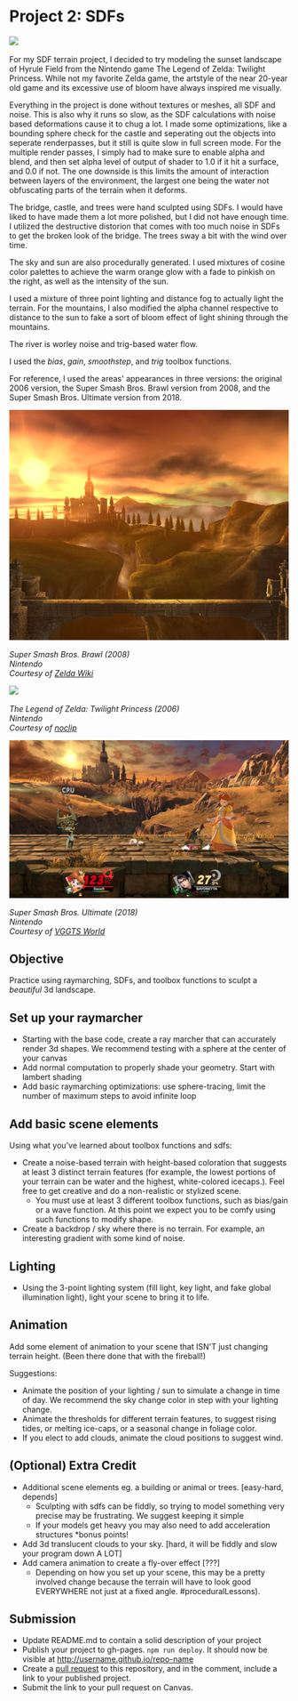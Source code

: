 # Project 2: SDFs

![](img/mybridge4.PNG)

For my SDF terrain project, I decided to try modeling the sunset landscape of Hyrule Field
from the Nintendo game The Legend of Zelda: Twilight Princess. While not my favorite
Zelda game, the artstyle of the near 20-year old game and its excessive use of bloom
have always inspired me visually.

Everything in the project is done without textures or meshes, all SDF and noise. This is
also why it runs so slow, as the SDF calculations with noise based deformations cause it to
chug a lot. I made some optimizations, like a bounding sphere check for the castle and
seperating out the objects into seperate renderpasses, but it still is quite slow in
full screen mode. For the multiple render passes, I simply had to make sure to enable alpha
and blend, and then set alpha level of output of shader to 1.0 if it hit a surface, and 0.0
if not. The one downside is this limits the amount of interaction between layers of the
environment, the largest one being the water not obfuscating parts of the terrain when it deforms.

The bridge, castle, and trees were hand sculpted using SDFs. I would have liked to have made them
a lot more polished, but I did not have enough time. I utilized the destructive distorion
that comes with too much noise in SDFs to get the broken look of the bridge.
The trees sway a bit with the wind over time. 

The sky and sun are also procedurally generated. I used mixtures of cosine color palettes 
to achieve the warm orange glow with a fade to pinkish on the right, as well as the intensity
of the sun.

I used a mixture of three point lighting and distance fog to actually light the terrain.
For the mountains, I also modified the alpha channel respective to distance to the sun to fake
a sort of bloom effect of light shining through the mountains.

The river is worley noise and trig-based water flow.

I used the *bias*, *gain*, *smoothstep*, and *trig* toolbox functions.

For reference, I used the areas' appearances in three
versions: the original 2006 version, the Super Smash Bros. Brawl version from 2008, and the
Super Smash Bros. Ultimate version from 2018.

![](img/SSBB_Bridge_of_Eldin.PNG)

*Super Smash Bros. Brawl (2008)* \
*Nintendo*\
*Courtesy of [Zelda Wiki](https://zelda.fandom.com/wiki/Bridge_of_Eldin)*

![](img/tp_noclip.PNG)

*The Legend of Zelda: Twilight Princess (2006)*\
*Nintendo*\
*Courtesy of [noclip](https://noclip.website/)*

![](img/ssbu.jpg)

*Super Smash Bros. Ultimate (2018)*\
*Nintendo*\
*Courtesy of [VGGTS World](https://www.vggts.gdn/where/ssbu/spiritsnaps/Spirit%20info%20-%20Midna2.jpg)*


## Objective

Practice using raymarching, SDFs, and toolbox functions to sculpt a *beautiful* 3d landscape. 

## Set up your raymarcher

* Starting with the base code, create a ray marcher that can accurately render 3d shapes. We recommend testing with a sphere at the center of your canvas
* Add normal computation to properly shade your geometry. Start with lambert shading
* Add basic raymarching optimizations: use sphere-tracing, limit the number of maximum steps to avoid infinite loop

## Add basic scene elements

Using what you've learned about toolbox functions and sdfs:
* Create a noise-based terrain with height-based coloration that suggests at least 3 distinct terrain features (for example, the lowest portions of your terrain can be water and the highest, white-colored icecaps.). Feel free to get creative and do a non-realistic or stylized scene.
    * You must use at least 3 different toolbox functions, such as bias/gain or a wave function. At this point we expect you to be comfy using such functions to modify shape.
* Create a backdrop / sky where there is no terrain. For example, an interesting gradient with some kind of noise.

## Lighting

* Using the 3-point lighting system (fill light, key light, and fake global illumination light), light your scene to bring it to life.

## Animation
Add some element of animation to your scene that ISN'T just changing terrain height. (Been there done that with the fireball!)

Suggestions:
* Animate the position of your lighting / sun to simulate a change in time of day. We recommend the sky change color in step with your lighting change.
* Animate the thresholds for different terrain features, to suggest rising tides, or melting ice-caps, or a seasonal change in foliage color. 
* If you elect to add clouds, animate the cloud positions to suggest wind.

## (Optional) Extra Credit

* Additional scene elements eg. a building or animal or trees. [easy-hard, depends]
   * Sculpting with sdfs can be fiddly, so trying to model something very precise may be frustrating. We suggest keeping it simple
   * If your models get heavy you may also need to add acceleration structures *bonus points!
* Add 3d translucent clouds to your sky. [hard, it will be fiddly and slow your program down A LOT]
* Add camera animation to create a fly-over effect [???]
   * Depending on how you set up your scene, this may be a pretty involved change because the terrain will have to look good EVERYWHERE not just at a fixed angle. #proceduralLessons).

## Submission

- Update README.md to contain a solid description of your project
- Publish your project to gh-pages. `npm run deploy`. It should now be visible at http://username.github.io/repo-name
- Create a [pull request](https://help.github.com/articles/creating-a-pull-request/) to this repository, and in the comment, include a link to your published project.
- Submit the link to your pull request on Canvas.
